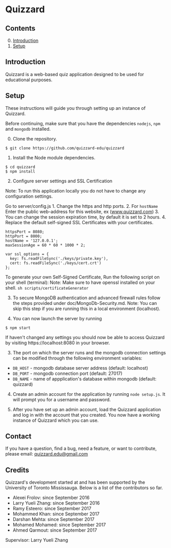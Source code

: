 # Quizzard

## Contents

0. [Introduction](#introduction)
1. [Setup](#quick-setup)

## Introduction

Quizzard is a web-based quiz application designed to be used for educational
purposes.

## Setup

These instructions will guide you through setting up an instance of Quizzard.

Before continuing, make sure that you have the dependencies `nodejs`, `npm`
and `mongodb` installed.

0. Clone the repository.

  ```
  $ git clone https://github.com/quizzard-edu/quizzard
  ```

1. Install the Node module dependencies.

  ```
  $ cd quizzard
  $ npm install
  ```

2. Configure server settings and SSL Certification

  Note: To run this application locally you do not have to change any configuration settings.

  Go to server/config.js
    1. Change the https and http ports.
    2. For `hostName` Enter the public web-address for this website, ex (www.quizzard.com)
    3. You can change the session expiration time, by default it is set to 2 hours.
    4. Replace the default self-signed SSL Certificates with your certificates.
  ```
  httpsPort = 8080;
  httpPort = 8000;
  hostName = '127.0.0.1';
  maxSessionAge = 60 * 60 * 1000 * 2;

  var ssl_options = {
    key: fs.readFileSync('./keys/private.key'),
    cert: fs.readFileSync('./keys/cert.crt')
  };  
  ```

  To generate your own Self-Signed Certificate, Run the following script on your shell (terminal):
    Note: Make sure to have openssl installed on your shell.
    ```
      sh scripts/certificateGenerator
    ```

3. To secure MongoDB authentication and advanced firewall rules follow the steps provided under doc/MongoDb-Security.md.
  Note: You can skip this step if you are running this in a local environment (localhost).

4. You can now launch the server by running

  ```
  $ npm start
  ```

  If haven't changed any settings you should now be able to access Quizzard by visiting
  https://localhost:8080 in your browser.

3. The port on which the server runs and the mongodb connection settings can
  be modified through the following environment variables:

  * `DB_HOST` - mongodb database server address (default: localhost)
  * `DB_PORT` - mongodb connection port (default: 27017)
  * `DB_NAME` - name of appplication's database within mongodb (default: quizzard)

4. Create an admin account for the application by running `node setup.js`.
  It will prompt you for a username and password.

5. After you have set up an admin account, load the Quizzard application and log
  in with the account that you created. You now have a working instance of
  Quizzard which you can use.

## Contact

If you have a question, find a bug, need a feature, or want to contribute,
please email: quizzard.edu@gmail.com

## Credits

Quizzard's development started at and has been supported by the University of
Toronto Mississauga. Below is a list of the contributors so far.

* Alexei Frolov: since September 2016
* Larry Yueli Zhang: since September 2016
* Ramy Esteero: since September 2017
* Mohammed Khan: since September 2017
* Darshan Mehta: since September 2017
* Mohamed Mohamed: since September 2017
* Ahmed Qarmout: since September 2017

Supervisor: Larry Yueli Zhang

